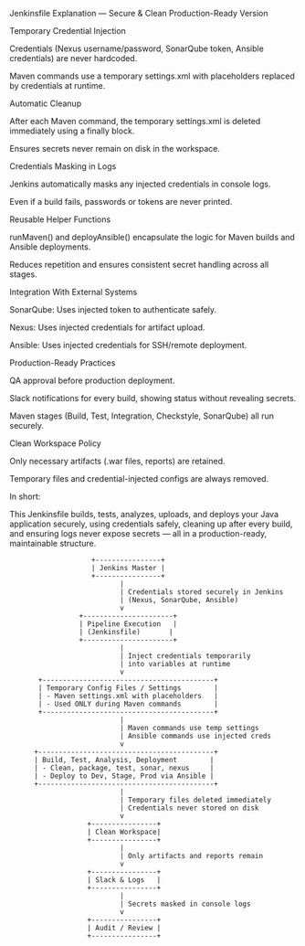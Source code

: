 Jenkinsfile Explanation — Secure & Clean Production-Ready Version

Temporary Credential Injection

Credentials (Nexus username/password, SonarQube token, Ansible credentials) are never hardcoded.

Maven commands use a temporary settings.xml with placeholders replaced by credentials at runtime.

Automatic Cleanup

After each Maven command, the temporary settings.xml is deleted immediately using a finally block.

Ensures secrets never remain on disk in the workspace.

Credentials Masking in Logs

Jenkins automatically masks any injected credentials in console logs.

Even if a build fails, passwords or tokens are never printed.

Reusable Helper Functions

runMaven() and deployAnsible() encapsulate the logic for Maven builds and Ansible deployments.

Reduces repetition and ensures consistent secret handling across all stages.

Integration With External Systems

SonarQube: Uses injected token to authenticate safely.

Nexus: Uses injected credentials for artifact upload.

Ansible: Uses injected credentials for SSH/remote deployment.

Production-Ready Practices

QA approval before production deployment.

Slack notifications for every build, showing status without revealing secrets.

Maven stages (Build, Test, Integration, Checkstyle, SonarQube) all run securely.

Clean Workspace Policy

Only necessary artifacts (.war files, reports) are retained.

Temporary files and credential-injected configs are always removed.

In short:

This Jenkinsfile builds, tests, analyzes, uploads, and deploys your Java application securely, using credentials safely, cleaning up after every build, and ensuring logs never expose secrets — all in a production-ready, maintainable structure.


                        +----------------+
                        | Jenkins Master |
                        +----------------+
                               |
                               | Credentials stored securely in Jenkins
                               | (Nexus, SonarQube, Ansible)
                               v
                     +----------------------+
                     | Pipeline Execution   |
                     | (Jenkinsfile)       |
                     +----------------------+
                               |
                               | Inject credentials temporarily
                               | into variables at runtime
                               v
           +------------------------------------------+
           | Temporary Config Files / Settings        |
           | - Maven settings.xml with placeholders   |
           | - Used ONLY during Maven commands        |
           +------------------------------------------+
                               |
                               | Maven commands use temp settings
                               | Ansible commands use injected creds
                               v
          +-------------------------------------------+
          | Build, Test, Analysis, Deployment        |
          | - Clean, package, test, sonar, nexus     |
          | - Deploy to Dev, Stage, Prod via Ansible |
          +-------------------------------------------+
                               |
                               | Temporary files deleted immediately
                               | Credentials never stored on disk
                               v
                       +----------------+
                       | Clean Workspace|
                       +----------------+
                               |
                               | Only artifacts and reports remain
                               v
                       +----------------+
                       | Slack & Logs   |
                       +----------------+
                               |
                               | Secrets masked in console logs
                               v
                       +----------------+
                       | Audit / Review |
                       +----------------+
